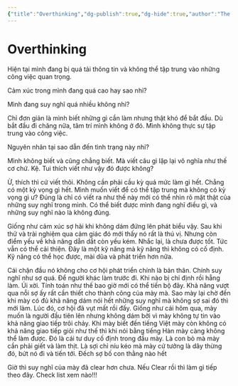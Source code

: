 ```yaml
---
{"title":"Overthinking","dg-publish":true,"dg-hide":true,"author":"The Mad Bear","type":"journal","related":"[[📒 Nhật ký]]","genre":null,"word-count":516,"tags":["journal","publish"],"permalink":"/0-journal/nam-2023/thang-9/2023-09-01/","hide":true,"dgPassFrontmatter":true}
---
```



# Overthinking

Hiện tại mình đang bị quá tải thông tin và không thể tập trung vào những công việc quan trọng.

Cảm xúc trong mình đang quá cao hay sao nhỉ?

Mình đang suy nghĩ quá nhiều không nhỉ?

Chỉ đơn giản là mình biết những gì cần làm nhưng thật khó để bắt đầu. Dù bắt đầu đi chăng nữa, tâm trí mình không ở đó. Mình không thực sự tập trung vào công việc.

Nguyên nhân tại sao dẫn đến tình trạng này nhỉ?

Mình không biết và cũng chẳng biết.
Mà viết câu gì lặp lại vô nghĩa như thế cơ chứ.
Kệ. Tui thích viết như vậy đó được không?

Ừ, thích thì cứ viết thôi. Không cần phải cầu kỳ quá mức làm gì hết. Chẳng có một kỳ vọng gì hết. Mình muốn viết để có thể tập trung mà không có kỳ vọng gì ư? Đúng là chỉ có viết ra như thế này mới có thể nhìn rõ mặt thật của những suy nghĩ trong mình. Có thể biết được mình đang nghĩ điều gì, và những suy nghĩ nào là không đúng.

Giống như cảm xúc sợ hãi khi không dám đứng lên phát biểu vậy. Sau khi thử và trải nghiệm qua cảm giác đó mới thấy nó rất là thú vị. Nhưng còn điểm yếu về khả năng dẫn dắt còn yếu kém. Nhắc lại, là chưa được tốt. Tức vẫn có thể cải thiện. Đây là một kỹ năng mà kỹ năng thì không có cố định. Kỹ năng có thể học được, mài dũa và phát triển hơn nữa. 

Cái chặn đầu nó không cho cơ hội phát triển chính là bản thân. Chính suy nghĩ như sợ quá. Để người khác làm trước đi. Khi nào bị chỉ định rồi hẵng làm. Úi xời. Tính toán như thế bao giờ mới có thể tiến bộ đây. Khả năng vượt qua nỗi sợ ấy rất cần thiết cho thành công của mày mà. Sao mày lại chờ đến khi mày có đủ khả năng dám nói hết những suy nghĩ mà không sợ sai đó thì mới làm. Lúc đó, cơ hội đã vụt mất rồi đấy. Giống như cái hôm qua, mày muốn là người đầu tiên lên nhưng không dám bởi vì mày không tự tin vào khả năng giao tiếp trôi chảy. Khi mày biết đến tiếng Việt mày còn không có khả năng giao tiếp giỏi như thế thì khi nói bằng tiếng Hàn mày càng không thể làm được. Đó là cái tư duy cố định trong đầu mày. Là con bò mà mày cần phải giết và làm thịt. Là sợi chỉ níu kéo mà mày cứ tưởng là dây thừng đó, bứt nó đi và tiến tới. Đếch sợ bố con thằng nào hết

Giờ thì suy nghĩ của mày đã clear hơn chưa. Nếu Clear rồi thì làm gì tiếp theo đây. Check list xem nào!!!